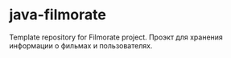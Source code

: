 # java-filmorate
Template repository for Filmorate project.
Проэкт для хранения информации о фильмах и пользователях.

